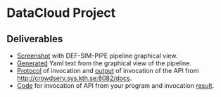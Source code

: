 # DataCloud Project

## Deliverables 

* [Screenshot](https://github.com/jackma-00/DataCloud/blob/main/DEF-SIM-PIPE1.png) with DEF-SIM-PIPE pipeline graphical view.
* [Generated](https://github.com/jackma-00/DataCloud/blob/main/pipeline-yaml.txt) Yaml text from the graphical view of the pipeline.
* [Protocol](https://github.com/jackma-00/DataCloud/blob/main/request.png) of invocation and [output](https://github.com/jackma-00/DataCloud/blob/main/response.png) of invocation of the API from
http://crowdserv.sys.kth.se:8082/docs.
* [Code](https://github.com/jackma-00/DataCloud/blob/main/invocation.py) for invocation of API from your program and invocation [result](https://github.com/jackma-00/DataCloud/blob/main/pipeline.txt).